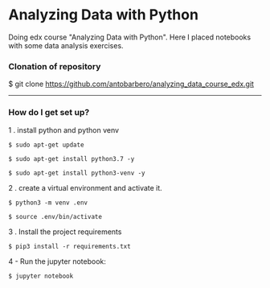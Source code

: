 # Analyzing Data with Python #

Doing edx course "Analyzing Data with Python".
Here I placed notebooks with some data analysis exercises.

### Clonation of repository ###
$ git clone https://github.com/antobarbero/analyzing_data_course_edx.git

________________________________________________________________________


### How do I get set up? ###

1 . install python and python venv

```
$ sudo apt-get update

$ sudo apt-get install python3.7 -y

$ sudo apt-get install python3-venv -y

```

2 . create a virtual environment and activate it.

```
$ python3 -m venv .env

$ source .env/bin/activate
```

3 . Install the project requirements

```
$ pip3 install -r requirements.txt

```

4 - Run the jupyter notebook:

```
$ jupyter notebook

```
